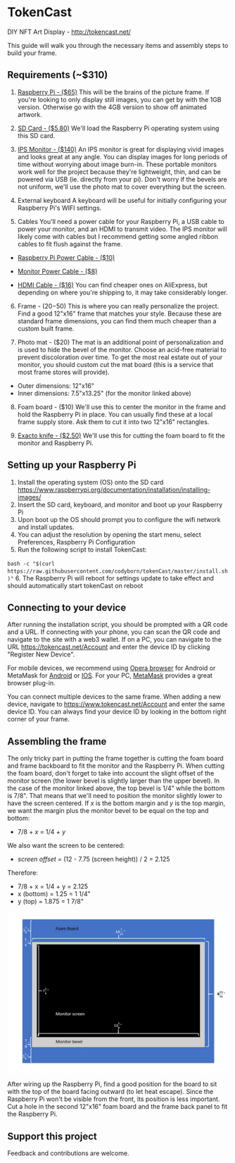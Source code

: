 # TokenCast
DIY NFT Art Display - http://tokencast.net/

This guide will walk you through the necessary items and assembly steps to build your frame.

## Requirements (~$310)
1. [Raspberry Pi - ($65)](https://www.raspberrypi.org/products/raspberry-pi-4-model-b/)
This will be the brains of the picture frame. If you're looking to only display still images, you can get by with the 1GB version. Otherwise go with the 4GB version to show off animated artwork.


2. [SD Card - ($5.80)](https://amzn.to/356hBgg)
We'll load the Raspberry Pi operating system using this SD card.


3. [IPS Monitor - ($140)](https://amzn.to/2quRaBE)
An IPS monitor is great for displaying vivid images and looks great at any angle. You can display images for long periods of time without worrying about image burn-in. These portable monitors work well for the project because they're lightweight, thin, and can be powered via USB (ie. directly from your pi). Don't worry if the bevels are not uniform, we'll use the photo mat to cover everything but the screen.


4. External keyboard
A keyboard will be useful for initially configuring your Raspberry Pi's WIFI settings.

5. Cables
You'll need a power cable for your Raspberry Pi, a USB cable to power your monitor, and an HDMI to transmit video.  The IPS monitor will likely come with cables but I recommend getting some angled ribbon cables to fit flush against the frame.

  - [Raspberry Pi Power Cable - ($10)](https://amzn.to/33WAiBl)

  - [Monitor Power Cable - ($8)](https://amzn.to/36bFJhn)

  - [HDMI Cable - ($16)](https://amzn.to/2PoOEVZ)
You can find cheaper ones on AliExpress, but depending on where you're shipping to, it may take considerably longer.

6. Frame - ($20-$50)
This is where you can really personalize the project. Find a good 12"x16" frame that matches your style. Because these are standard frame dimensions, you can find them much cheaper than a custom built frame.

7. Photo mat - ($20)
The mat is an additional point of personalization and is used to hide the bevel of the monitor. Choose an acid-free material to prevent discoloration over time. To get the most real estate out of your monitor, you should custom cut the mat board (this is a service that most frame stores will provide). 

  - Outer dimensions: 12"x16"
  - Inner dimensions: 7.5"x13.25" (for the monitor linked above)

8. Foam board - ($10)
We'll use this to center the monitor in the frame and hold the Raspberry Pi in place. You can usually find these at a local frame supply store. Ask them to cut it into two 12"x16" rectangles.

9. [Exacto knife - ($2.50)](https://amzn.to/2LvKryw)
We'll use this for cutting the foam board to fit the monitor and Raspberry Pi.

## Setting up your Raspberry Pi

1. Install the operating system (OS) onto the SD card
https://www.raspberrypi.org/documentation/installation/installing-images/
2. Insert the SD card, keyboard, and monitor and boot up your Raspberry Pi
3. Upon boot up the OS should prompt you to configure the wifi network and install updates.
4. You can adjust the resolution by opening the start menu, select Preferences, Raspberry Pi Configuration
5. Run the following script to install TokenCast:

`bash -c "$(curl https://raw.githubusercontent.com/codyborn/tokenCast/master/install.sh)"`
6. The Raspberry Pi will reboot for settings update to take effect and should automatically start tokenCast on reboot

## Connecting to your device
After running the installation script, you should be prompted with a QR code and a URL. If connecting with your phone, you can scan the QR code and navigate to the site with a web3 wallet.  If on a PC, you can navigate to the URL https://tokencast.net/Account and enter the device ID by clicking "Register New Device".

For mobile devices, we recommend using [Opera browser](https://www.opera.com/mobile) for Android or MetaMask for [Android](https://play.google.com/store/apps/details?id=io.metamask) or [IOS](http://metamask.app.link/).
For your PC, [MetaMask](https://metamask.io/) provides a great browser plug-in.

You can connect multiple devices to the same frame. When adding a new device, navigate to https://www.tokencast.net/Account and enter the same device ID. You can always find your device ID by looking in the bottom right corner of your frame.

## Assembling the frame
The only tricky part in putting the frame together is cutting the foam board and frame backboard to fit the monitor and the Raspberry Pi. When cutting the foam board, don't forget to take into account the slight offset of the monitor screen (the lower bevel is slightly larger than the upper bevel). In the case of the monitor linked above, the top bevel is 1/4" while the bottom is 7/8". That means that we'll need to position the monitor slightly lower to have the screen centered.
If _x_ is the bottom margin and _y_ is the top margin, we want the margin plus the monitor bevel to be equal on the top and bottom:
  - 7/8 + _x_ = 1/4 + _y_
  
We also want the screen to be centered:
- _screen offset_ = (12 - 7.75 (screen height)) / 2 = 2.125

Therefore:
- 7/8 + x = 1/4 + y = 2.125
- x (bottom) = 1.25 = 1 1/4"
- y (top) = 1.875 = 1 7/8"

![Foam Board Dimensions](./images/dimensions.PNG "Foam board dimensions")

After wiring up the Raspberry Pi, find a good position for the board to sit with the top of the board facing outward (to let heat escape). Since the Raspberry Pi won't be visible from the front, its position is less important. Cut a hole in the second 12"x16" foam board and the frame back panel to fit the Raspberry Pi.

## Support this project
Feedback and contributions are welcome. 
